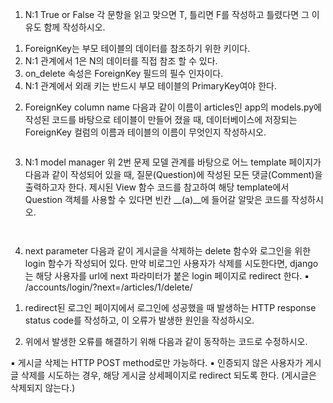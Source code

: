 
1. N:1 True or False
각 문항을 읽고 맞으면 T, 틀리면 F를 작성하고 틀렸다면 그 이유도 함께 작성하시오.


1) ForeignKey는 부모 테이블의 데이터를 참조하기 위한 키이다.
2) N:1 관계에서 1은 N의 데이터를 직접 참조 할 수 있다.
3) on_delete 속성은 ForeignKey 필드의 필수 인자이다.
4) N:1 관계에서 외래 키는 반드시 부모 테이블의 PrimaryKey여야 한다.


2. ForeignKey column name
다음과 같이 이름이 articles인 app의 models.py에 작성된 코드를 바탕으로 테이블이
만들어 졌을 때, 데이터베이스에 저장되는 ForeignKey 컬럼의 이름과 테이블의 이름이
무엇인지 작성하시오.

```python

```


3. N:1 model manager
위 2번 문제 모델 관계를 바탕으로 어느 template 페이지가 다음과 같이 작성되어 있을
때, 질문(Question)에 작성된 모든 댓글(Comment)을 출력하고자 한다. 제시된 View 함수
코드를 참고하여 해당 template에서 Question 객체를 사용할 수 있다면 빈칸 __(a)__에
들어갈 알맞은 코드를 작성하시오.

```python

```
```python

```


4. next parameter
다음과 같이 게시글을 삭제하는 delete 함수와 로그인을 위한 login 함수가 작성되어 있다. 
만약 비로그인 사용자가 삭제를 시도한다면, django는 해당 사용자를 url에 next 파라미터가
붙은 login 페이지로 redirect 한다.
▪ /accounts/login/?next=/articles/1/delete/


1) redirect된 로그인 페이지에서 로그인에 성공했을 때 발생하는 HTTP response status 
code를 작성하고, 이 오류가 발생한 원인을 작성하시오.


2) 위에서 발생한 오류를 해결하기 위해 다음과 같이 동작하는 코드로 수정하시오.

▪ 게시글 삭제는 HTTP POST method로만 가능하다.
▪ 인증되지 않은 사용자가 게시글 삭제를 시도하는 경우, 해당 게시글 상세페이지로
redirect 되도록 한다. (게시글은 삭제되지 않는다.)


```python

```
```python

```

